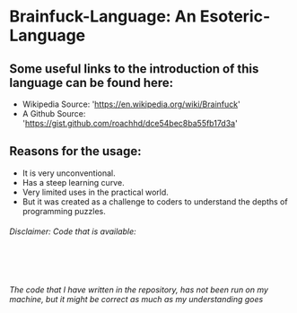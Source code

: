 # Brainfuck-Language: An Esoteric-Language

## Some useful links to the introduction of this language can be found here:
- Wikipedia Source: 'https://en.wikipedia.org/wiki/Brainfuck'
- A Github Source: 'https://gist.github.com/roachhd/dce54bec8ba55fb17d3a'

## Reasons for the usage:
- It is very unconventional.
- Has a steep learning curve.
- Very limited uses in the practical world.
- But it was created as a challenge to coders to understand the depths of programming puzzles.

###### Disclaimer: Code that is available:
<br></br>
###### The code that I have written in the repository, has not been run on my machine, but it might be correct as much as my understanding goes
